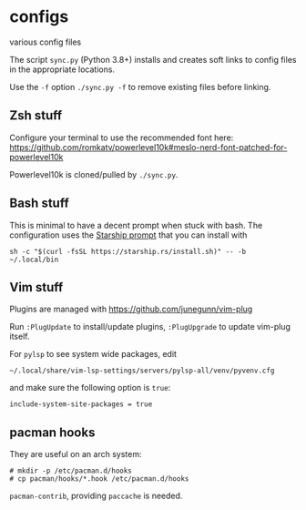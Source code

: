 # configs
various config files

The script `sync.py` (Python 3.8+) installs and creates soft links to config
files in the appropriate locations.

Use the `-f` option `./sync.py -f` to remove existing files before linking.

## Zsh stuff

Configure your terminal to use the recommended font here:
https://github.com/romkatv/powerlevel10k#meslo-nerd-font-patched-for-powerlevel10k

Powerlevel10k is cloned/pulled by `./sync.py`.

## Bash stuff

This is minimal to have a decent prompt when stuck with bash. The configuration
uses the [Starship prompt](https://starship.rs/) that you can install with

```shell
sh -c "$(curl -fsSL https://starship.rs/install.sh)" -- -b ~/.local/bin
```

## Vim stuff

Plugins are managed with https://github.com/junegunn/vim-plug

Run `:PlugUpdate` to install/update plugins, `:PlugUpgrade` to update vim-plug
itself.

For `pylsp` to see system wide packages, edit

```shell
~/.local/share/vim-lsp-settings/servers/pylsp-all/venv/pyvenv.cfg
```

and make sure the following option is `true`:

```text
include-system-site-packages = true
```

## pacman hooks

They are useful on an arch system:

```shell
# mkdir -p /etc/pacman.d/hooks
# cp pacman/hooks/*.hook /etc/pacman.d/hooks
```

`pacman-contrib`, providing `paccache` is needed.
